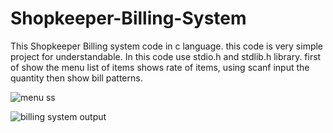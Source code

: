 
# Shopkeeper-Billing-System
This Shopkeeper Billing system code in c language. this code is very simple project for understandable. In this code use stdio.h and stdlib.h library.
first of show the menu list of items shows rate of items, using scanf input the quantity then show bill patterns.

![menu ss](https://user-images.githubusercontent.com/96064040/150171070-543f2f2d-3d86-43b3-bd04-f630a029990c.png)

![billing system output](https://user-images.githubusercontent.com/96064040/150170689-1cd478ce-d8ff-4f76-9947-0b730666ddef.png)
